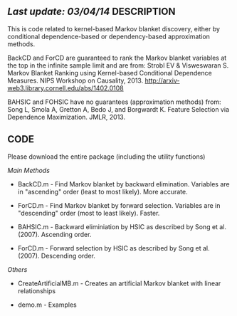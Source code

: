 *Last update: 03/04/14*
DESCRIPTION
-----------

This is code related to kernel-based Markov blanket discovery, either by conditional dependence-based or dependency-based approximation methods.

BackCD and ForCD are guaranteed to rank the Markov blanket variables at the top in the infinite sample limit and are from: Strobl EV & Visweswaran S. Markov Blanket Ranking using Kernel-based Conditional Dependence Measures. NIPS Workshop on Causality, 2013. http://arxiv-web3.library.cornell.edu/abs/1402.0108

BAHSIC and FOHSIC have no guarantees (approximation methods) from: Song L, Smola A, Gretton A, Bedo J, and Borgwardt K. Feature Selection via Dependence Maximization. JMLR, 2013.

CODE
----

Please download the entire package (including the utility functions)

*Main Methods*

* BackCD.m - Find Markov blanket by backward elimination. Variables are in "ascending" order (least to most likely). More accurate.

* ForCD.m - Find Markov blanket by forward selection. Variables are in "descending" order (most to least likely). Faster.

* BAHSIC.m - Backward eliminiation by HSIC as described by Song et al. (2007). Ascending order.

* ForCD.m - Forward selection by HSIC as described by Song et al. (2007). Descending order.

*Others*

* CreateArtificialMB.m - Creates an artificial Markov blanket with linear relationships

* demo.m - Examples

